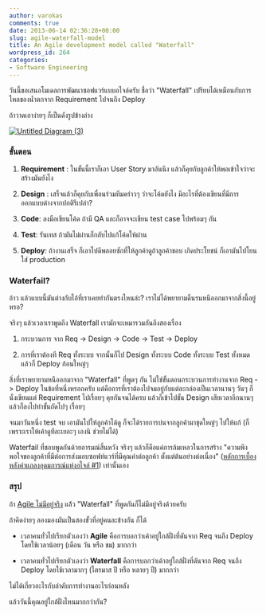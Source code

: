 ```yaml
---
author: varokas
comments: true
date: 2013-06-14 02:36:28+00:00
slug: agile-waterfall-model
title: An Agile development model called "Waterfall"
wordpress_id: 264
categories:
- Software Engineering
---
```


วันนี้ขอเสนอโมเดลการพัฒนาซอฟแวร์แบบอไจล์ครับ ชื่อว่า "Waterfall" เปรียบได้เหมือนกับการไหลของน้ำตกจาก Requirement ไปจนถึง Deploy

ถ้าวาดเอาง่ายๆ ก็เป็นดังรูปข้างล่าง

[![Untitled Diagram (3)](/images/2013/06/untitled-diagram-3.png?w=293)](/images/2013/06/untitled-diagram-3.png)


### **ขั้นตอน**





	
  1. **Requirement** : ในขั้นนี้เราก็เอา User Story มาอันนึง แล้วก็คุยกับลูกค้าให้พอเข้าใจว่าจะสร้างมันยังไง

	
  2. **Design** : เสร็จแล้วก็คุยกับเพื่อนร่วมทีมคร่าวๆ ว่าจะโค้ดยังไง มีอะไรที่ต้องเขียนที่มีการออกแบบต่างจากปกติรึเปล่า?

	
  3. **Code**: ลงมือเขียนโค้ด ถ้ามี QA และก็อาจจะเขียน test case ไปพร้อมๆ กัน

	
  4. **Test**: รันเทส ถ้ามันไม่ผ่านก็กลับไปแก้โค้ดให้ผ่าน

	
  5. **Deploy**: ถ้างานเสร็จ ก็เอาไปดีพลอยซักที่ให้ลูกค้าดู​ ถ้าลูกค้าชอบ เกิดประโยชน์ ก็เอามันไปโยนใส่ production




### **Waterfail?**


อ้าว แล้วแบบนี้มันต่างกับไอ้ที่เราเคยทำกันตรงไหนล่ะ? เราไม่ได้พยายามดิ้นรนหนีออกมาจากสิ่งนี้อยู่หรอ?

จริงๆ แล้วเวลาเราพูดถึง Waterfall เรามักจะเหมารวมกันถึงสองเรื่อง



	
  1. กระบวนการ จาก Req -> Design -> Code -> Test -> Deploy

	
  2. การที่เราต้องที Req ทั้งระบบ จากนั้นก็ไป Design ทั้งระบบ Code ทั้งระบบ Test ทั้งหมด แล้วก็ Deploy ก้อนใหญ่ๆ


สิ่งที่เราพยายามหนีออกมาจาก "Waterfall" ที่พูดๆ กัน ไม่ใช่ขั้นตอนกระบวนการทำงานจาก Req -> Deploy ในข้อที่หนึ่งหรอกครับ แต่คือการที่เราต้องไปจมอยู่กับแต่ละกล่องเป็นเวลานานๆ วันๆ ก็นั่งเขียนแต่ Requirement ไปเรื่อยๆ คุยกันจนได้ครบ แล้วก็เข้าไปขั้น Design เสียเวลาอีกนานๆ แล้วก็ลงไปทำขั้นถัดไปๆ เรื่อยๆ 

จนมาวันหนึ่ง test จบ เอามันไปให้ลูกค้าได้ดู ก็จะได้รายการบ่นจากลูกค้ามาชุดใหญ่ๆ ไปให้แก้ (ก็เพราะเราให้เค้าดูทีละเยอะๆ เองนิ ช่วยไม่ได้)

Waterfail ที่ชอบพูดกันด้วยอารมณ์สิ้นหวัง จริงๆ แล้วก็คือแค่การล้มเหลวในการสร้าง "ความพึงพอใจของลูกค้าที่มีต่อการส่งมอบซอฟท์แวร์ที่มีคุณค่าต่อลูกค้า ตั้งแต่ต้นอย่างต่อเนื่อง" ([หลักการเบื้องหลังคำแถลงอุดมการณ์แห่งอไจล์ #1](http://agilemanifesto.org/iso/th/principles.html)) เท่านั้นเอง


### **สรุป**


ถ้า [Agile ไม่มีอยู่จริง](http://varokas.wordpress.com/2013/05/20/there-is-no-agile/) แล้้ว "Waterfall" ที่พูดกันก็ไม่มีอยู่จริงด้วยครับ

ถ้าคิดง่ายๆ ลองมองมันเป็นสองขั้วที่อยู่คนละข้างกัน ก็ได้



	
  * เวลาคนทั่วไปเรียกตัวเองว่า **Agile** คือการบอกว่าเค้าอยู่ใกล้ฝั่งที่ดันจาก Req จนถึง Deploy โดยใช้เวลาน้อยๆ (เดือน วัน หรือ ชม) มากกว่า

	
  * เวลาคนทั่วไปเรียกตัวเองว่า **Waterfall** คือการบอกว่าเค้าอยู่ใกล้ฝั่งที่ดันจาก Req จนถึง Deploy โดยใช้เวลามากๆ (ไตรมาส ปี หรือ หลายๆ ปี) มากกว่า


ไม่ได้เกี่ยวอะไรกับลำดับการทำงานอะไรก่อนหลัง

แล้ววันนี้คุณอยู่ใกล้ฝั่งไหนมากกว่ากัน?
